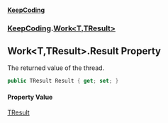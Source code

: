 #### [KeepCoding](index.md 'index')
### [KeepCoding](KeepCoding.md 'KeepCoding').[Work&lt;T,TResult&gt;](Work.T.TResult..md 'KeepCoding.Work&lt;T,TResult&gt;')
## Work&lt;T,TResult&gt;.Result Property
The returned value of the thread.  
```csharp
public TResult Result { get; set; }
```
#### Property Value
[TResult](Work.T.TResult..md#KeepCoding.Work.T.TResult..TResult 'KeepCoding.Work&lt;T,TResult&gt;.TResult')
